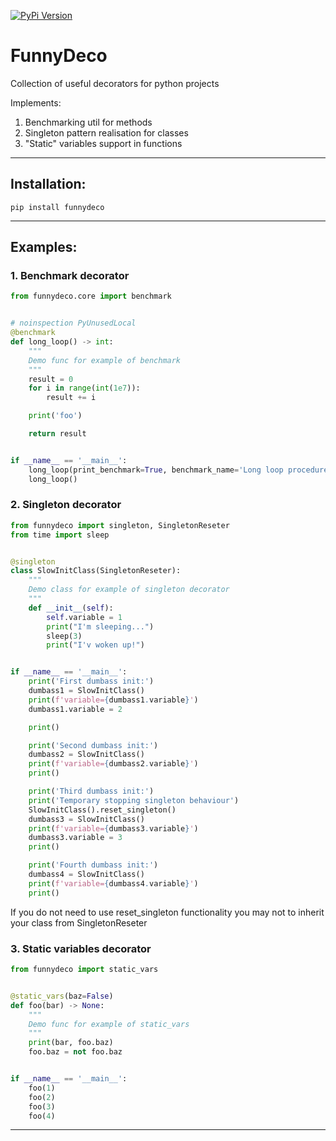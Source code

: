 [![PyPi Version](https://img.shields.io/pypi/v/funnydeco.svg?style=flat-square)](https://pypi.org/project/funnydeco)

# FunnyDeco
Collection of useful decorators for python projects

Implements:

1. Benchmarking util for methods
2. Singleton pattern realisation for classes
3. "Static" variables support in functions

____
## Installation:
```
pip install funnydeco
```
____
## Examples:

### 1. Benchmark decorator

```python
from funnydeco.core import benchmark


# noinspection PyUnusedLocal
@benchmark
def long_loop() -> int:
    """
    Demo func for example of benchmark
    """
    result = 0
    for i in range(int(1e7)):
        result += i

    print('foo')

    return result


if __name__ == '__main__':
    long_loop(print_benchmark=True, benchmark_name='Long loop procedure')
    long_loop()
```

### 2. Singleton decorator

```python
from funnydeco import singleton, SingletonReseter
from time import sleep


@singleton
class SlowInitClass(SingletonReseter):
    """
    Demo class for example of singleton decorator
    """
    def __init__(self):
        self.variable = 1
        print("I'm sleeping...")
        sleep(3)
        print("I'v woken up!")


if __name__ == '__main__':
    print('First dumbass init:')
    dumbass1 = SlowInitClass()
    print(f'variable={dumbass1.variable}')
    dumbass1.variable = 2

    print()

    print('Second dumbass init:')
    dumbass2 = SlowInitClass()
    print(f'variable={dumbass2.variable}')
    print()

    print('Third dumbass init:')
    print('Temporary stopping singleton behaviour')
    SlowInitClass().reset_singleton()
    dumbass3 = SlowInitClass()
    print(f'variable={dumbass3.variable}')
    dumbass3.variable = 3
    print()

    print('Fourth dumbass init:')
    dumbass4 = SlowInitClass()
    print(f'variable={dumbass4.variable}')
    print()
```

If you do not need to use reset_singleton functionality you may not to inherit your class from SingletonReseter


### 3. Static variables decorator

```python
from funnydeco import static_vars


@static_vars(baz=False)
def foo(bar) -> None:
    """
    Demo func for example of static_vars
    """
    print(bar, foo.baz)
    foo.baz = not foo.baz


if __name__ == '__main__':
    foo(1)
    foo(2)
    foo(3)
    foo(4)
```
____
